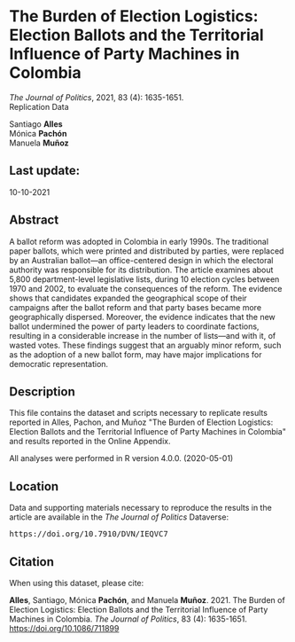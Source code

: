 The Burden of Election Logistics:</br >Election Ballots and the Territorial Influence of Party Machines in Colombia
==============================================
<i>The Journal of Politics</i>, 2021, 83 (4): 1635-1651.</br >
Replication Data

Santiago <b>Alles</b></br >
Mónica <b>Pachón</b></br >
Manuela <b>Muñoz</b>

Last update:
------------------
10-10-2021

Abstract
-----------
A ballot reform was adopted in Colombia in early 1990s. The traditional paper ballots, which were printed and distributed by parties, were replaced by an Australian ballot—an office-centered design in which the electoral authority was responsible for its distribution. The article examines about 5,800 department-level legislative lists, during 10 election cycles between 1970 and 2002, to evaluate the consequences of the reform. The evidence shows that candidates expanded the geographical scope of their campaigns after the ballot reform and that party bases became more geographically dispersed. Moreover, the evidence indicates that the new ballot undermined the power of party leaders to coordinate factions, resulting in a considerable increase in the number of lists—and with it, of wasted votes. These findings suggest that an arguably minor reform, such as the adoption of a new ballot form, may have major implications for democratic representation.

Description
-----------
This file contains the dataset and scripts necessary to replicate results reported in Alles, Pachon, and Muñoz "The Burden of Election Logistics: Election Ballots and the Territorial Influence of Party Machines in Colombia" and results reported in the Online Appendix.

All analyses were performed in R version 4.0.0. (2020-05-01)

Location
-----------
Data and supporting materials necessary to reproduce the results in the article are available in the <i>The Journal of Politics</i> Dataverse:
<pre>https://doi.org/10.7910/DVN/IEQVC7</pre>

Citation
-------------------

When using this dataset, please cite:

<b>Alles</b>, Santiago, Mónica <b>Pachón</b>, and Manuela <b>Muñoz</b>. 2021. The Burden of Election Logistics: Election Ballots and the Territorial Influence of Party Machines in Colombia. <i>The Journal of Politics</i>, 83 (4): 1635-1651. https://doi.org/10.1086/711899
